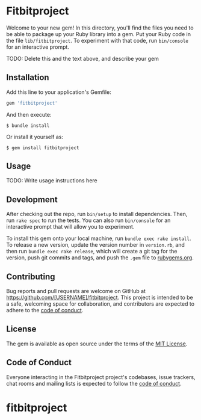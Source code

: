 # Fitbitproject

Welcome to your new gem! In this directory, you'll find the files you need to be able to package up your Ruby library into a gem. Put your Ruby code in the file `lib/fitbitproject`. To experiment with that code, run `bin/console` for an interactive prompt.

TODO: Delete this and the text above, and describe your gem

## Installation

Add this line to your application's Gemfile:

```ruby
gem 'fitbitproject'
```

And then execute:

    $ bundle install

Or install it yourself as:

    $ gem install fitbitproject

## Usage

TODO: Write usage instructions here

## Development

After checking out the repo, run `bin/setup` to install dependencies. Then, run `rake spec` to run the tests. You can also run `bin/console` for an interactive prompt that will allow you to experiment.

To install this gem onto your local machine, run `bundle exec rake install`. To release a new version, update the version number in `version.rb`, and then run `bundle exec rake release`, which will create a git tag for the version, push git commits and tags, and push the `.gem` file to [rubygems.org](https://rubygems.org).

## Contributing

Bug reports and pull requests are welcome on GitHub at https://github.com/[USERNAME]/fitbitproject. This project is intended to be a safe, welcoming space for collaboration, and contributors are expected to adhere to the [code of conduct](https://github.com/[USERNAME]/fitbitproject/blob/master/CODE_OF_CONDUCT.md).


## License

The gem is available as open source under the terms of the [MIT License](https://opensource.org/licenses/MIT).

## Code of Conduct

Everyone interacting in the Fitbitproject project's codebases, issue trackers, chat rooms and mailing lists is expected to follow the [code of conduct](https://github.com/[USERNAME]/fitbitproject/blob/master/CODE_OF_CONDUCT.md).
# fitbitproject
